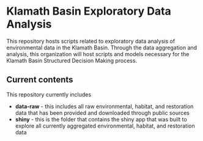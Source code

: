 # Klamath Basin Exploratory Data Analysis

This repository hosts scripts related to exploratory data analysis of environmental data in the Klamath Basin. Through the data aggregation and analysis, this organization will host scripts and models necessary for the Klamath Basin Structured Decision Making process. 

## Current contents 

This repository currently includes
* **data-raw** - this includes all raw environmental, habitat, and restoration data that has been provided and downloaded through public sources 
* **shiny** - this is the folder that contains the shiny app that was built to explore all currently aggregated environmental, habitat, and restoration data 

